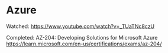 # Azure

Watched: 
https://www.youtube.com/watch?v=_TUaTNc8czU

Completed: 
AZ-204: Developing Solutions for Microsoft Azure
https://learn.microsoft.com/en-us/certifications/exams/az-204/
